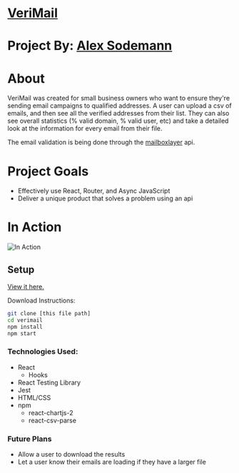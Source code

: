 # [VeriMail](https://verimail.netlify.app/)

# Project By: [Alex Sodemann](https://github.com/asodemann18)

# About
VeriMail was created for small business owners who want to ensure they're sending email campaigns to qualified addresses. A user can upload a csv of emails, and then see all the verified addresses from their list. They can also see overall statistics (% valid domain, % valid user, etc) and take a detailed look at the information for every email from their file.

The email validation is being done through the [mailboxlayer](https://mailboxlayer.com/) api.

# Project Goals
* Effectively use React, Router, and Async JavaScript
* Deliver a unique product that solves a problem using an api

# In Action
![In Action](https://media.giphy.com/media/IfxhDIxI2d0pDD45NB/giphy.gif)

## Setup
[View it here.](https://verimail.netlify.app/)

Download Instructions: 
```bash 
git clone [this file path]
cd verimail
npm install 
npm start
```

### Technologies Used:
* React
  * Hooks
* React Testing Library
* Jest
* HTML/CSS
* npm
  * react-chartjs-2
  * react-csv-parse

### Future Plans
* Allow a user to download the results
* Let a user know their emails are loading if they have a larger file